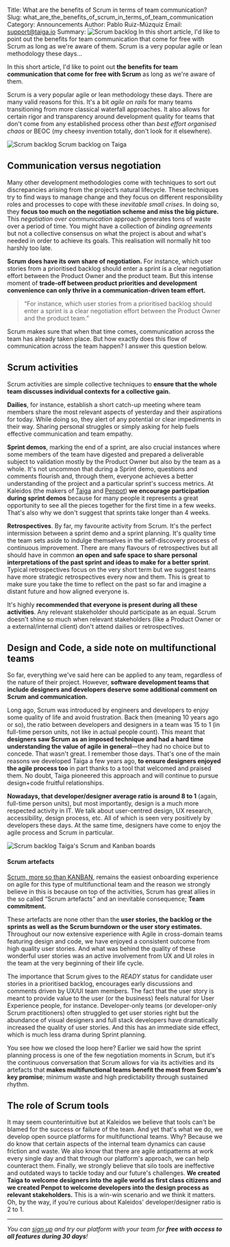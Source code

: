 Title: What are the benefits of Scrum in terms of team communication?
Slug: what_are_the_benefits_of_scrum_in_terms_of_team_communication
Category: Announcements
Author: Pablo Ruiz-Múzquiz
Email: support@taiga.io
Summary: ![Scrum backlog](/images/2022-03-08_what_are_the_benefits_of_scrum_in_terms_of_team_communication/Scrum_backlog.jpg) In this short article, I'd like to point out the benefits for team communication that come for free with Scrum as long as we're aware of them. Scrum is a very popular agile or lean methodology these days...


In this short article, I'd like to point out **the benefits for team communication that come for free with Scrum** as long as we're aware of them.

Scrum is a very popular agile or lean methodology these days. There are many valid reasons for this. It's a bit *agile on rails* for many teams transitioning from more classical waterfall approaches. It also allows for certain rigor and transparency around development quality for teams that don't come from any established process other than *best effort organised chaos* or BEOC (my cheesy invention totally, don't look for it elsewhere).

![Scrum backlog](/images/2022-03-08_what_are_the_benefits_of_scrum_in_terms_of_team_communication/Scrum_backlog.jpg) 
Scrum backlog on Taiga  

## Communication versus negotiation
Many other development methodologies come with techniques to sort out discrepancies arising from the project’s natural lifecycle. These techniques try to find ways to manage change and they focus on different responsibility roles and processes to cope with these *inevitable small crises*. In doing so, they **focus too much on the negotiation scheme and miss the big picture.** This *negotiation over communication* approach generates tons of waste over a period of time.  You might have a collection of *binding agreements* but not a collective consensus on what the project is about and what's needed in order to achieve its goals. This realisation will normally hit too harshly too late.

**Scrum does have its own share of negotiation.** For instance, which user stories from a prioritised backlog should enter a sprint is a clear negotiation effort between the Product Owner and the product team. But this intense moment of **trade-off between product priorities and development convenience can only thrive in a communication-driven team effort.**

>“For instance, which user stories from a prioritised backlog should enter a sprint is a clear negotiation effort between the Product Owner and the product team.”

Scrum makes sure that when that time comes, communication across the team has already taken place. But how exactly does this flow of communication across the team happen? I answer this question below. 

## Scrum activities 

Scrum activities are simple collective techniques to **ensure that the whole team discusses individual contexts for a collective gain.**

**Dailies**, for instance, establish a short catch-up meeting where team members share the most relevant aspects of yesterday and their aspirations for today. While doing so, they alert of any potential or clear impediments in their way. Sharing personal struggles or simply asking for help fuels effective communication and team empathy.

**Sprint demos**, marking the end of a sprint, are also crucial instances where some members of the team have digested and prepared a deliverable subject to validation mostly by the Product Owner but also by the team as a whole. It's not uncommon that during a Sprint demo, questions and comments flourish and, through them, everyone achieves a better understanding of the project and a particular sprint's success metrics. At Kaleidos (the makers of [Taiga](https://tree.taiga.io/login) and [Penpot](https://penpot.app/)) **we encourage participation during sprint demos** because for many people it represents a great opportunity to see all the pieces together for the first time in a few weeks. That's also why we don't suggest that sprints take longer than 4 weeks.

**Retrospectives**. By far, my favourite activity from Scrum. It's the perfect intermission between a sprint demo and a sprint planning. It's quality time the team sets aside to indulge themselves in the self-discovery process of continuous improvement. There are many flavours of retrospectives but all should have in common **an open and safe space to share personal interpretations of the past sprint and ideas to make for a better sprint**. Typical retrospectives focus on the very short term but we suggest teams have more strategic retrospectives every now and them. This is great to make sure you take the time to reflect on the past so far and imagine a distant future and how aligned everyone is.

It's highly **recommended that everyone is present during all these activities**. Any relevant stakeholder should participate as an equal. Scrum doesn't shine so much when relevant stakeholders (like a Product Owner or a external/internal client) don't attend dailies or retrospectives.

## Design and Code, a side note on multifunctional teams
So far, everything we've said here can be applied to any team, regardless of the nature of their project. However, **software development teams that include designers and developers deserve some additional comment on Scrum and communication.**

Long ago, Scrum was introduced by engineers and developers to enjoy some quality of life and avoid frustration. Back then (meaning 10 years ago or so), the ratio between developers and designers in a team was 15 to 1 (in full-time person units, not like in actual people count). This meant that **designers saw Scrum as an imposed technique and had a hard time understanding the value of agile in general**—they had no choice but to concede. That wasn't great. I remember those days. That's one of the main reasons we developed Taiga a few years ago, **to ensure designers enjoyed the agile process too** in part thanks to a tool that welcomed and praised them. No doubt, Taiga pioneered this approach and will continue to pursue design+code fruitful relationships.

**Nowadays, that developer/designer average ratio is around 8 to 1** (again, full-time person units), but most importantly, design is a much more respected activity in IT. We talk about user-centred design, UX research, accessibility, design process, etc. All of which is seen very positively by developers these days. At the same time, designers have come to enjoy the agile process and Scrum in particular.

![Scrum backlog](/images/2022-03-08_what_are_the_benefits_of_scrum_in_terms_of_team_communication/Taiga_ScrumandKanban.jpg) 
Taiga's Scrum and Kanban boards  

#### Scrum artefacts
[Scrum, more so than KANBAN](https://blog.taiga.io/kanban-vs-scrum-how-to-choose.html), remains the easiest onboarding experience on agile for this type of multifunctional team and the reason we strongly believe in this is because on top of the activities, Scrum has great allies in the so called “Scrum artefacts” and an inevitable consequence; **Team commitment.**

These artefacts are none other than the **user stories, the backlog or the sprints as well as the Scrum burndown or the user story estimates.** Throughout our now extensive experience with Agile in cross-domain teams featuring design and code, we have enjoyed a consistent outcome from high quality user stories. And what was behind the quality of these wonderful user stories was an active involvement from UX and UI roles in the team at the very beginning of their life cycle. 

The importance that Scrum gives to the *READY* status for candidate user stories in a prioritised backlog, encourages early discussions and comments driven by UX/UI team members. The fact that the user story is meant to provide value to the user (or the business) feels natural for User Experience people, for instance. Developer-only teams (or developer-only Scrum practitioners) often struggled to get user stories right but the abundance of visual designers and full stack developers have dramatically increased the quality of user stories. And this has an immediate side effect, which is much less drama during Sprint planning. 

You see how we closed the loop here? Earlier we said how the sprint planning process is one of the few negotiation moments in Scrum, but it's the continuous conversation that Scrum allows for via its activities and its artefacts that **makes multifunctional teams benefit the most from Scrum's key promise**; minimum waste and high predictability through sustained rhythm.

## The role of Scrum tools
It may seem counterintuitive but at Kaleidos we believe that tools can't be blamed for the success or failure of the team. And yet that's what we do, we develop open source platforms for multifunctional teams. 
Why? Because we do know that certain aspects of the internal team dynamics can cause friction and waste. We also know that there are agile antipatterns at work every single day and that through our platform's approach, we can help counteract them. 
Finally, we strongly believe that silo tools are ineffective and outdated ways to tackle today and our future's challenges. **We created Taiga to welcome designers into the agile world as first class citizens and we created Penpot to welcome developers into the design process as relevant stakeholders.** This is a win-win scenario and we think it matters. Oh, by the way, if you’re curious about Kaleidos' developer/designer ratio is 2 to 1.

---

*You can [sign up](https://www.taiga.io/trialsignup?hash=d95e930f99866fac03e5555f9634588e&landing_source=homepage&IP=77.229.149.140&_landing_hash=b192ae461649b7e7d078&_landing_version=nO0qRtWrDpRLjjIqj.9ZM9KYScWUZ2GS) and try our platform with your team for **free with access to all features during 30 days**!*